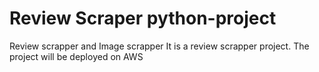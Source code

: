 # Review Scraper python-project
Review scrapper and Image scrapper
It is a review scrapper project.
The project will be deployed on AWS
